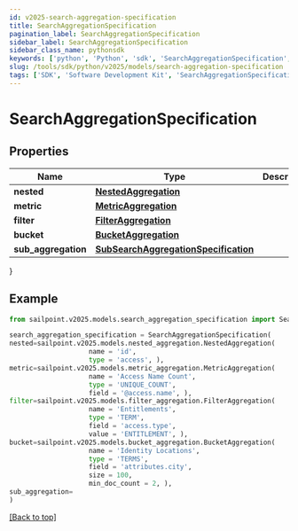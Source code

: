 ```yaml
---
id: v2025-search-aggregation-specification
title: SearchAggregationSpecification
pagination_label: SearchAggregationSpecification
sidebar_label: SearchAggregationSpecification
sidebar_class_name: pythonsdk
keywords: ['python', 'Python', 'sdk', 'SearchAggregationSpecification', 'V2025SearchAggregationSpecification'] 
slug: /tools/sdk/python/v2025/models/search-aggregation-specification
tags: ['SDK', 'Software Development Kit', 'SearchAggregationSpecification', 'V2025SearchAggregationSpecification']
---
```


# SearchAggregationSpecification


## Properties

Name | Type | Description | Notes
------------ | ------------- | ------------- | -------------
**nested** | [**NestedAggregation**](nested-aggregation) |  | [optional] 
**metric** | [**MetricAggregation**](metric-aggregation) |  | [optional] 
**filter** | [**FilterAggregation**](filter-aggregation) |  | [optional] 
**bucket** | [**BucketAggregation**](bucket-aggregation) |  | [optional] 
**sub_aggregation** | [**SubSearchAggregationSpecification**](sub-search-aggregation-specification) |  | [optional] 
}

## Example

```python
from sailpoint.v2025.models.search_aggregation_specification import SearchAggregationSpecification

search_aggregation_specification = SearchAggregationSpecification(
nested=sailpoint.v2025.models.nested_aggregation.NestedAggregation(
                    name = 'id', 
                    type = 'access', ),
metric=sailpoint.v2025.models.metric_aggregation.MetricAggregation(
                    name = 'Access Name Count', 
                    type = 'UNIQUE_COUNT', 
                    field = '@access.name', ),
filter=sailpoint.v2025.models.filter_aggregation.FilterAggregation(
                    name = 'Entitlements', 
                    type = 'TERM', 
                    field = 'access.type', 
                    value = 'ENTITLEMENT', ),
bucket=sailpoint.v2025.models.bucket_aggregation.BucketAggregation(
                    name = 'Identity Locations', 
                    type = 'TERMS', 
                    field = 'attributes.city', 
                    size = 100, 
                    min_doc_count = 2, ),
sub_aggregation=
)

```
[[Back to top]](#) 

